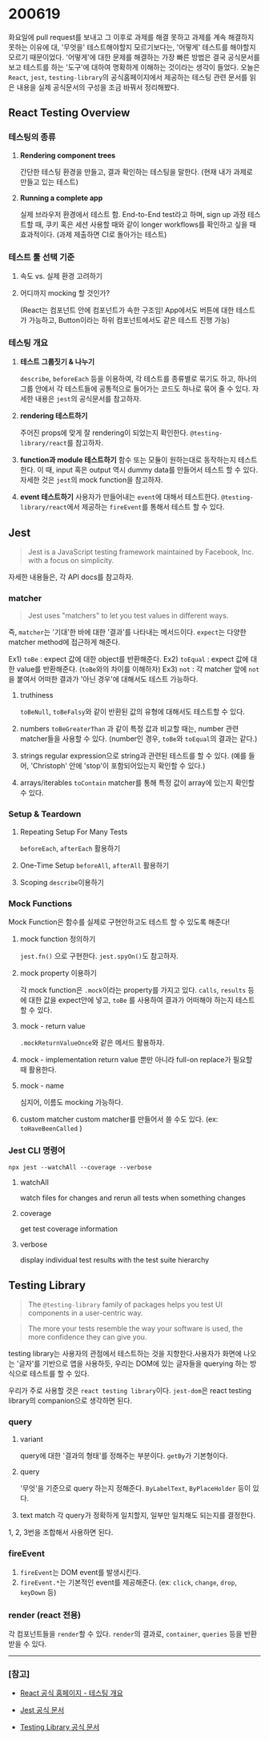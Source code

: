 200619
===
화요일에 pull request를 보내고 그 이후로 과제를 해결 못하고
과제를 계속 해결하지 못하는 이유에 대, '무엇을' 테스트해야할지 모르기보다는, '어떻게' 테스트를 해야할지 모르기 때문이었다. '어떻게'에 대한 문제를 해결하는 가장 빠른 방법은 결국 공식문서를 보고 테스트를 하는 '도구'에 대하여 명확하게 이해하는 것이라는 생각이 들었다. 오늘은 ```React```, ```jest```, ```testing-library```의 공식홈페이지에서 제공하는 테스팅 관련 문서를 읽은 내용을 실제 공식문서의 구성을 조금 바꿔서 정리해봤다.

React Testing Overview
---
### 테스팅의 종류
1. **Rendering component trees**
    
    간단한 테스팅 환경을 만들고, 결과 확인하는 테스팅을 말한다.   (현재 내가 과제로 만들고 있는 테스트)

2. **Running a complete app**

    실제 브라우저 환경에서 테스트 함. End-to-End test라고 하며, sign up 과정 테스트할 때, 쿠키 혹은 세션 사용할 때와 같이 longer workflows를 확인하고 싶을 때 효과적이다. (과제 제출하면 CI로 돌아가는 테스트)

### 테스트 툴 선택 기준
1. 속도 vs. 실제 환경 고려하기
2. 어디까지 mocking 할 것인가? 

    (React는 컴포넌트 안에 컴포넌트가 속한 구조임! App에서도 버튼에 대한 테스트가 가능하고, Button이라는 하위 컴포넌트에서도 같은 테스트 진행 가능)

### 테스팅 개요
1. **테스트 그룹짓기 & 나누기**

    ```describe```, ```beforeEach``` 등을 이용하여, 각 테스트를 종류별로 묶기도 하고, 하나의 그룹 안에서 각 테스트들에 공통적으로 들어가는 코드도 하나로 묶어 줄 수 있다. 자세한 내용은 ```jest```의 공식문서를 참고하자.

2. **rendering 테스트하기**

   주어진 props에 맞게 잘 rendering이 되었는지 확인한다.
   ```@testing-library/react```를 참고하자.

3. **function과 module 테스트하기**
   함수 또는 모듈이 원하는대로 동작하는지 테스트한다. 이 때, input 혹은 output 역시 dummy data를 만들어서 테스트 할 수 있다. 자세한 것은 ```jest```의 mock function을 참고하자. 

4. **event 테스트하기**
   사용자가 만들어내는 ```event```에 대해서 테스트한다. ```@testing-library/react```에서 제공하는 ```fireEvent```를 통해서 테스트 할 수 있다.


Jest
---
> Jest is a JavaScript testing framework maintained by Facebook, Inc. with a focus on simplicity. 

자세한 내용들은, 각 API docs를 참고하자.

### matcher
> Jest uses "matchers" to let you test values in different ways.

즉, ```matcher```는 '기대'한 바에 대한 '결과'를 나타내는 메서드이다. ```expect```는 다양한 matcher method에 접근하게 해준다.

Ex1) ```toBe``` : expect 값에 대한 object를 반환해준다.
Ex2) ```toEqual``` : expect 값에 대한 value를 반환해준다. (```toBe```와의 차이를 이해하자)
Ex3) ```not``` :  각 matcher 앞에 ```not```을 붙여서 어떠한 결과가 '아닌 경우'에 대해서도 테스트 가능하다.

1. truthiness

    ```toBeNull```, ```toBeFalsy```와 같이 반환된 값의 유형에 대해서도 테스트할 수 있다.

2. numbers
    ```toBeGreaterThan``` 과 같이 특정 값과 비교할 때는, number 관련 matcher들을 사용할 수 있다. (number인 경우, ```toBe```와 ```toEqual```의 결과는 같다.)

3. strings
    regular expression으로 string과 관련된 테스트를 할 수 있다. (예를 들어, 'Christoph' 안에 'stop'이 포함되어있는지 확인할 수 있다.)

4. arrays/iterables
    ```toContain``` matcher를 통해 특정 값이 array에 있는지 확인할 수 있다.

### Setup & Teardown
1. Repeating Setup For Many Tests

    ```beforeEach```, ```afterEach``` 활용하기

2. One-Time Setup
    ```beforeAll```, ```afterAll``` 활용하기

3. Scoping
    ```describe```이용하기

### Mock Functions
Mock Function은 함수를 실제로 구현안하고도 테스트 할 수 있도록 해준다!

1. mock function 정의하기

    ```jest.fn()``` 으로 구현한다. ```jest.spyOn()```도 참고하자.

2. mock property 이용하기

    각 mock function은 ```.mock```이라는 property를 가지고 있다. ```calls```, ```results``` 등에 대한 값을 expect안에 넣고, ```toBe``` 를 사용하여 결과가 어떠해야 하는지 테스트 할 수 있다.

3. mock - return value 

     ```.mockReturnValueOnce```와 같은 메서드 활용하자.

4. mock - implementation
    return value 뿐만 아니라 full-on replace가 필요할 때 활용한다.

5. mock - name

   심지어, 이름도 mocking 가능하다.

6. custom matcher
   custom matcher를 만들어서 쓸 수도 있다. (ex: ```toHaveBeenCalled``` )

### Jest CLI 명령어

```
npx jest --watchAll --coverage --verbose
```

1. watchAll
    
    watch files for changes and rerun all tests when something changes

2. coverage
    
    get test coverage information

3. verbose

    display individual test results with the test suite hierarchy




Testing Library
---
> The ```@testing-library``` family of packages helps you test UI components in a user-centric way.

> The more your tests resemble the way your software is used, the more confidence they can give you.

testing library는 사용자의 관점에서 테스트하는 것을 지향한다.사용자가 화면에 나오는 '글자'를 기반으로 앱을 사용하듯, 우리는 DOM에 있는 글자들을 querying 하는 방식으로 테스트를 할 수 있다.

우리가 주로 사용할 것은 ```react testing library```이다. ```jest-dom```은 react testing library의 companion으로 생각하면 된다.

### query
1. variant

    query에 대한 '결과의 형태'를 정해주는 부분이다. ```getBy```가 기본형이다.

2. query

    '무엇'을 기준으로 query 하는지 정해준다. ```ByLabelText```, ```ByPlaceHolder``` 등이 있다.

3. text match
    각 query가 정확하게 일치할지, 일부만 일치해도 되는지를 결정한다.

1, 2, 3번을 조합해서 사용하면 된다.

### fireEvent
1. ```fireEvent```는 DOM event를 발생시킨다.
2. ```fireEvent.*```는 기본적인 event를 제공해준다. (ex: ```click```, ```change```, ```drop```, ```keyDown``` 등)

### render (react 전용)
각 컴포넌트들을 ```render```할 수 있다. 
```render```의 결과로, ```container```, ```queries``` 등을 반환받을 수 있다.

----
### [참고]

* [React 공식 홈페이지 - 테스팅 개요](https://reactjs.org/docs/testing.html)

* [Jest 공식 문서](https://jestjs.io/docs/en/getting-started)

* [Testing Library 공식 문서](https://testing-library.com/docs/intro)




